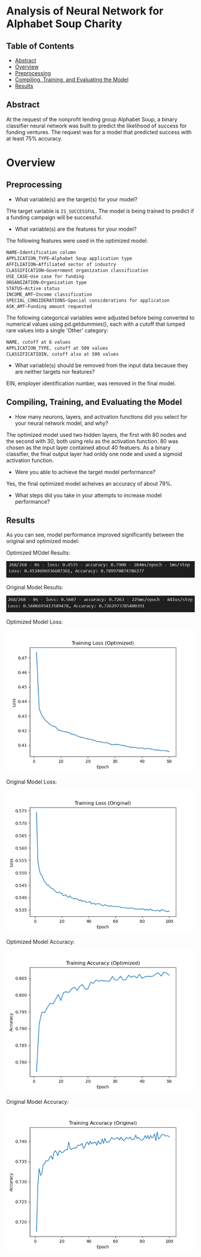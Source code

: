 # Analysis of Neural Network for Alphabet Soup Charity

## Table of Contents

- [Abstract](#abstract)
- [Overview](#overview)
- [Preprocessing](#preprocessing)
- [Compiling, Training, and Evaluating the Model](#compiling,-training,-and-evaluating-the-model)
- [Results](#results)

## Abstract

At the request of the nonprofit lending group Alphabet Soup, a binary classifier neural network was built to predict the likelihood of success for funding ventures. The request was for a model that predicted success with at least 75% accuracy.

# Overview

## Preprocessing

* What variable(s) are the target(s) for your model?

THe target variable is `IS_SUCCESSFUL`. The model is being trained to predict if a funding campaign will be successful.

* What variable(s) are the features for your model?

The following features were used in the optimized model:

    NAME—Identification column
    APPLICATION_TYPE—Alphabet Soup application type
    AFFILIATION—Affiliated sector of industry
    CLASSIFICATION—Government organization classification
    USE_CASE—Use case for funding
    ORGANIZATION—Organization type
    STATUS—Active status
    INCOME_AMT—Income classification
    SPECIAL_CONSIDERATIONS—Special considerations for application
    ASK_AMT—Funding amount requested

The following categorical variables were adjusted before being converted to numerical values using pd.getdummies(), each with a cutoff that lumped rare values into a single 'Other' category:

    NAME, cutoff at 6 values
    APPLICATION_TYPE, cutoff at 500 values
    CLASSIFICATIOIN, cutoff also at 500 values

* What variable(s) should be removed from the input data because they are neither targets nor features?

EIN, employer identification number, was removed in the final model.

## Compiling, Training, and Evaluating the Model

* How many neurons, layers, and activation functions did you select for your neural network model, and why?

The optimized model used two hidden layers, the first with 80 nodes and the second with 30, both using relu as the activation function. 80 was chosen as the input layer contained about 40 featuers. As a binary classifier, the final output layer had onldy one node and used a sigmoid activation function. 

* Were you able to achieve the target model performance?

Yes, the final optimized model acheives an accuracy of about 79%.

* What steps did you take in your attempts to increase model performance?



## Results

As you can see, model performance improved significantly between the original and optimized model:

Optimized MOdel Results:

![Optimized Model Results](./images/optimized_results.png)

Original Model Results:

![Original Model Results](./images/original_results.png)

Optimized Model Loss:

![Optimized Model Loss](./images/optimized_loss.png)

Original Model Loss:

![Original Model Loss](./images/original_loss.png)

Optimized Model Accuracy:

![Optimized Model Accuracy](./images/optimized_accuracy.png)

Original Model Accuracy:

![Original Model Accuracy](./images/original_accuracy.png)
